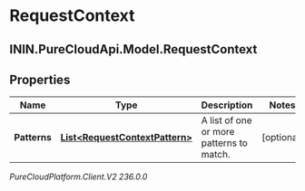 # RequestContext

## ININ.PureCloudApi.Model.RequestContext

## Properties

|Name | Type | Description | Notes|
|------------ | ------------- | ------------- | -------------|
| **Patterns** | [**List&lt;RequestContextPattern&gt;**](RequestContextPattern) | A list of one or more patterns to match. | [optional] |



_PureCloudPlatform.Client.V2 236.0.0_
